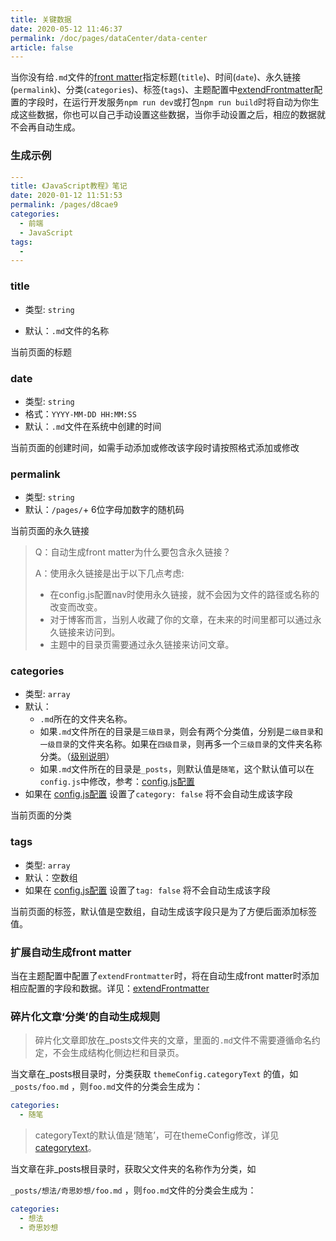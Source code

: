 ```yaml
---
title: 关键数据
date: 2020-05-12 11:46:37
permalink: /doc/pages/dataCenter/data-center
article: false
---
```


当你没有给`.md`文件的[front matter](https://vuepress.vuejs.org/zh/guide/frontmatter.html)指定标题(`title`)、时间(`date`)、永久链接(`permalink`)、分类(`categories`)、标签(`tags`)、主题配置中[extendFrontmatter](/pages/a20ce8/#extendfrontmatte)配置的字段时，在运行开发服务`npm run dev`或打包`npm run build`时将自动为你生成这些数据，你也可以自己手动设置这些数据，当你手动设置之后，相应的数据就不会再自动生成。



### 生成示例

```yaml
---
title: 《JavaScript教程》笔记
date: 2020-01-12 11:51:53
permalink: /pages/d8cae9
categories:
  - 前端
  - JavaScript
tags:
  -
---
```

### title

* 类型: `string`

* 默认：`.md`文件的名称

当前页面的标题



### date
* 类型: `string`
* 格式：`YYYY-MM-DD HH:MM:SS`
* 默认：`.md`文件在系统中创建的时间

当前页面的创建时间，如需手动添加或修改该字段时请按照格式添加或修改



### permalink
* 类型: `string`
* 默认：`/pages/`+ 6位字母加数字的随机码

当前页面的永久链接

> Q：自动生成front matter为什么要包含永久链接？
>
> A：使用永久链接是出于以下几点考虑:
>
> * 在config.js配置nav时使用永久链接，就不会因为文件的路径或名称的改变而改变。
>* 对于博客而言，当别人收藏了你的文章，在未来的时间里都可以通过永久链接来访问到。
>* 主题中的目录页需要通过永久链接来访问文章。


### categories

* 类型: `array`
* 默认：
  * `.md`所在的文件夹名称。
  * 如果`.md`文件所在的目录是`三级目录`，则会有两个分类值，分别是`二级目录`和`一级目录`的文件夹名称。如果在`四级目录`，则再多一个`三级目录`的文件夹名称分类。（[级别说明](/pages/33d574/#级别说明)）
  * 如果`.md`文件所在的目录是`_posts`，则默认值是`随笔`，这个默认值可以在`config.js`中修改，参考：[config.js配置](/pages/a20ce8/#碎片化博文默认分类值)
* 如果在 [config.js配置](/pages/a20ce8/#category) 设置了`category: false` 将不会自动生成该字段

当前页面的分类



### tags

* 类型: `array`
* 默认：空数组
* 如果在 [config.js配置]() 设置了`tag: false` 将不会自动生成该字段

当前页面的标签，默认值是空数组，自动生成该字段只是为了方便后面添加标签值。


### 扩展自动生成front matter

当在主题配置中配置了`extendFrontmatter`时，将在自动生成front matter时添加相应配置的字段和数据。详见：[extendFrontmatter](/pages/a20ce8/#extendfrontmatter)

### 碎片化文章‘分类’的自动生成规则 <Badge text="v1.12.5+"/>

> 碎片化文章即放在_posts文件夹的文章，里面的`.md`文件不需要遵循命名约定，不会生成结构化侧边栏和目录页。

当文章在_posts根目录时，分类获取 `themeConfig.categoryText` 的值，如`_posts/foo.md` ，则`foo.md`文件的分类会生成为：

```yaml
categories:
  - 随笔
```

> categoryText的默认值是‘随笔’，可在themeConfig修改，详见[categorytext](/pages/a20ce8/#categorytext)。

当文章在非_posts根目录时，获取父文件夹的名称作为分类，如

 `_posts/想法/奇思妙想/foo.md` ，则`foo.md`文件的分类会生成为：

```yaml
categories:
  - 想法
  - 奇思妙想
```
